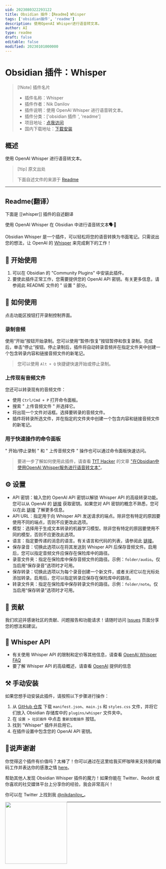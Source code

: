 ```yaml
---
uid: 2023080322293122
title: Obsidian 插件：【Readme】Whisper
tags: ['obsidian插件', 'readme']
description: 使用OpenAI Whisper进行语音转文本。
author: AI
type: readme
draft: false
editable: false
modified: 20230101000000
---
```


# Obsidian 插件：Whisper

> [!Note] 插件名片
> - 插件名称：Whisper
> - 插件作者：Nik Danilov
> - 插件说明：使用 OpenAI Whisper 进行语音转文本。
> - 插件分类：['obsidian 插件 ', 'readme']
> - 项目地址：[点我访问](https://github.com/nikdanilov/whisper-obsidian-plugin)
> - 国内下载地址：[下载安装](https://pkmer.cn/products/plugin/pluginMarket/?whisper)

## 概述

使用 OpenAI Whisper 进行语音转文本。

> [!tip] 原文出处
>
>下面自述文件的来源于 [Readme](https://ghproxy.net/https://raw.githubusercontent.com/nikdanilov/whisper-obsidian-plugin/main/README.md)
>

---

## Readme(翻译）

下面是 [[whisper]] 插件的自述翻译

使用 OpenAI Whisper 在 Obsidian 中进行语音转文本🗣️📝

Obsidian Whisper 是一个插件，可以轻松将您的语音转换为书面笔记。只需说出您的想法，让 OpenAI 的 [Whisper](https://openai.com/research/whisper) 来完成剩下的工作！

## 🚀 开始使用

1. 可以在 Obsidian 的 "Community Plugins" 中安装此插件。
2. 要使此插件正常工作，您需要提供您的 OpenAI API 密钥。有关更多信息，请参阅此 README 文件的 " 设置 " 部分。

## 🎯 如何使用

点击功能区按钮打开录制控制界面。

### 录制音频

使用“开始”按钮开始录制。您可以使用“暂停/恢复”按钮暂停和恢复录制。完成后，单击“停止”按钮。停止录制后，插件将自动转录音频并在指定文件夹中创建一个包含转录内容和链接音频文件的新笔记。

> 您可以使用 `Alt + Q` 快捷键快速开始或停止录制。

### 上传现有音频文件

您还可以转录现有的音频文件：

- 使用 `Ctrl/Cmd + P` 打开命令面板。
- 搜索 " 上传音频文件 " 并选择它。
- 将出现一个文件对话框。选择要转录的音频文件。
- 插件将转录所选文件，并在指定的文件夹中创建一个包含内容和链接音频文件的新笔记。

### 用于快速操作的命令面板

" 开始/停止录制 " 和 " 上传音频文件 " 操作也可以通过命令面板快速访问。

> 要进一步了解如何使用此插件，请查看 [TfT Hacker](https://twitter.com/tfthacker) 的文章 ["在Obsidian中使用OpenAI Whisper服务进行语音转文本"](https://tfthacker.medium.com/speech-to-text-in-obsidian-using-openai-whisper-service-7b2843bf8d64)。

## ⚙️ 设置

- API 密钥：输入您的 OpenAI API 密钥以解锁 Whisper API 的高级转录功能。您可以从 OpenAI 的 [链接](https://platform.openai.com/overview) 获取密钥。如果您对 API 密钥的概念不熟悉，您可以在此 [链接](https://tfthacker.medium.com/how-to-get-your-own-api-key-for-using-openai-chatgpt-in-obsidian-41b7dd71f8d3) 了解更多信息。
- API URL：指定用于向 Whisper API 发送请求的端点。除非您有特定的原因要使用不同的端点，否则不应更改此选项。
- 模型：选择用于生成文本转录的机器学习模型。除非您有特定的原因要使用不同的模型，否则不应更改此选项。
- 语言：指定要传递的消息的语言。有关语言和代码的列表，请参阅此 [链接](https://github.com/openai/whisper/blob/main/whisper/tokenizer.py)。
- 保存录音：切换此选项以在将其发送到 Whisper API 后保存音频文件。启用后，您可以指定音频文件应保存在保险库中的路径。
- 录音文件夹：指定在保险库中保存音频文件的路径。示例：`folder/audio`。仅当启用“保存录音”选项时才可用。
- 保存转录：切换此选项以为每个录音创建一个新文件，或者关闭它以在光标处添加转录。启用后，您可以指定转录应保存在保险库中的路径。
- 转录文件夹：指定在保险库中保存转录文件的路径。示例：`folder/note`。仅当启用“保存转录”选项时才可用。

## 🤝 贡献

我们欢迎并感谢社区的贡献、问题报告和功能请求！请随时访问 [Issues](https://github.com/nikdanilov/whisper-obsidian-plugin/issues) 页面分享您的想法和建议。

## 💬 Whisper API

- 有关使用 Whisper API 的限制和定价等其他信息，请查看 [OpenAI Whisper FAQ](https://help.openai.com/en/articles/7031512-whisper-api-faq)
- 要了解 Whisper API 的高级概述，请查看 [OpenAI](https://openai.com/research/whisper) 提供的信息

## ⚒️ 手动安装

如果您想手动安装此插件，请按照以下步骤进行操作：

1. 从 [GitHub 仓库](https://github.com/nikdanilov/whisper-obsidian-plugin/releases) 下载 `manifest.json`、`main.js` 和 `styles.css` 文件，并将它们放入 Obsidian 存储库中的 `plugins/whisper` 文件夹中。
2. 在 `设置 > 社区插件` 中点击 `重新加载插件` 按钮。
3. 找到 "Whisper" 插件并启用它。
4. 在插件设置中包含您的 OpenAI API 密钥。

## 🤩说声谢谢

你觉得这个插件有价值吗？太棒了！你可以通过在这里给我买杯咖啡来支持我的编码工作并表达你的感激之情 [here](https://ko-fi.com/nikdanilov)。

帮助其他人发现 Obsidian Whisper 插件的魔力！如果你能在 Twitter、Reddit 或你喜欢的社交媒体平台上分享你的经验，我会非常高兴！

你可以在 Twitter 上找到我 [@nikdanilov\_](https://twitter.com/nikdanilov_)。

[<img style="float:left" src="https://user-images.githubusercontent.com/14358394/115450238-f39e8100-a21b-11eb-89d0-fa4b82cdbce8.png" width="200">](https://ko-fi.com/nikdanilov)

---



